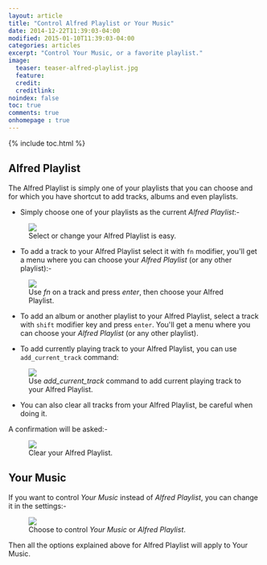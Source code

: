 ```yaml
---
layout: article
title: "Control Alfred Playlist or Your Music"
date: 2014-12-22T11:39:03-04:00
modified: 2015-01-10T11:39:03-04:00
categories: articles
excerpt: "Control Your Music, or a favorite playlist."
image:
  teaser: teaser-alfred-playlist.jpg
  feature:
  credit:
  creditlink:
noindex: false
toc: true
comments: true
onhomepage : true
---
```


{% include toc.html %}

## Alfred Playlist

The Alfred Playlist is simply one of your playlists that you can choose and for which you have shortcut to add tracks, albums and even playlists.

* Simply choose one of your playlists as the current *Alfred Playlist*:-


<figure>
	<a href="{{ site.url }}/images/alfred-playlist1.gif"><img src="{{ site.url }}/images/alfred-playlist1.gif"></a>
	<figcaption>Select or change your Alfred Playlist is easy.</figcaption>
</figure>


* To add a track to your Alfred Playlist select it with `fn` modifier, you'll get a menu where you can choose your _Alfred Playlist_ (or any other playlist):-

<figure>
	<a href="{{ site.url }}/images/alfred-playlist2.gif"><img src="{{ site.url }}/images/alfred-playlist2.gif"></a>
	<figcaption>Use <i>fn</i> on a track and press <i>enter</i>, then choose your Alfred Playlist.</figcaption>
</figure>

* To add an album or another playlist to your Alfred Playlist, select a track with `shift` modifier key and press `enter`. You'll get a menu where you can choose your _Alfred Playlist_ (or any other playlist).

* To add currently playing track to your Alfred Playlist, you can use `add_current_track` command:

<figure>
	<a href="{{ site.url }}/images/alfred-playlist3.gif"><img src="{{ site.url }}/images/alfred-playlist3.gif"></a>
	<figcaption>Use <i>add_current_track</i> command to add current playing track to your Alfred Playlist.</figcaption>
</figure>


* You can also clear all tracks from your Alfred Playlist, be careful when doing it.

A confirmation will be asked:-

<figure>
	<img src="{{ site.url }}/images/alfred-playlist4.jpg">
	<figcaption>Clear your Alfred Playlist.</figcaption>
</figure>

## Your Music

If you want to control _Your Music_ instead of _Alfred Playlist_, you can change it in the settings:-

<figure>
	<img src="{{ site.url }}/images/alfred-playlist5.jpg">
	<figcaption>Choose to control <i>Your Music</i> or <i>Alfred Playlist</i>.</figcaption>
</figure>

Then all the options explained above for Alfred Playlist will apply to Your Music.

